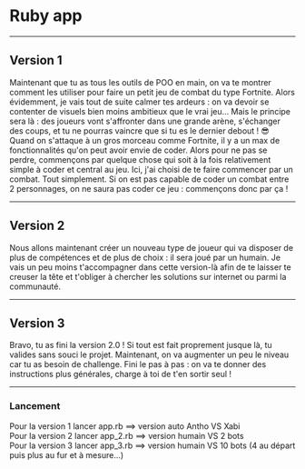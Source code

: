 # Ruby app
***
## Version 1
Maintenant que tu as tous les outils de POO en main, on va te montrer comment les utiliser pour faire un petit jeu de combat du type Fortnite. Alors évidemment, je vais tout de suite calmer tes ardeurs : on va devoir se contenter de visuels bien moins ambitieux que le vrai jeu… Mais le principe sera là : des joueurs vont s'affronter dans une grande arène, s'échanger des coups, et tu ne pourras vaincre que si tu es le dernier debout ! 😎  
Quand on s'attaque à un gros morceau comme Fortnite, il y a un max de fonctionnalités qu'on peut avoir envie de coder. Alors pour ne pas se perdre, commençons par quelque chose qui soit à la fois relativement simple à coder et central au jeu. Ici, j'ai choisi de te faire commencer par un combat. Tout simplement. Si on est pas capable de coder un combat entre 2 personnages, on ne saura pas coder ce jeu : commençons donc par ça !  
* * *
## Version 2
Nous allons maintenant créer un nouveau type de joueur qui va disposer de plus de compétences et de plus de choix : il sera joué par un humain. Je vais un peu moins t'accompagner dans cette version-là afin de te laisser te creuser la tête et t'obliger à chercher les solutions sur internet ou parmi la communauté.  
* * *  
## Version 3
Bravo, tu as fini la version 2.0 ! Si tout est fait proprement jusque là, tu valides sans souci le projet. Maintenant, on va augmenter un peu le niveau car tu as besoin de challenge. Fini le pas à pas : on va te donner des instructions plus générales, charge à toi de t'en sortir seul !  
* * *
### Lancement
Pour la version 1 lancer app.rb  ==> version auto Antho VS Xabi  
Pour la version 2 lancer app_2.rb  ==> version humain VS 2 bots  
Pour la version 3 lancer app_3.rb  ==> version humain VS 10 bots (4 au départ puis plus au fur et à mesure...)  


